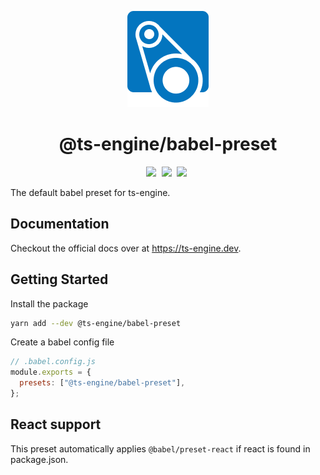 <p align="center">
  <img 
    src="https://raw.githubusercontent.com/ts-engine/assets/master/logo.png"
    alt="ts-engine logo" 
  />
</p>
<h1 align="center">@ts-engine/babel-preset</h1>
<p align="center">
  <img style="display: inline-block; margin-right: 5px;" src="https://github.com/ts-engine/ts-engine/workflows/Verify/badge.svg" />
  <img style="display: inline-block; margin-right: 5px;" src="https://github.com/ts-engine/ts-engine/workflows/Publish/badge.svg" />
  <img style="display: inline-block; margin-right: 5px;" src="https://badgen.net/github/release/ts-engine/ts-engine" />
</p>

The default babel preset for ts-engine.

## Documentation

Checkout the official docs over at https://ts-engine.dev.

## Getting Started

Install the package

```sh
yarn add --dev @ts-engine/babel-preset
```

Create a babel config file

```js
// .babel.config.js
module.exports = {
  presets: ["@ts-engine/babel-preset"],
};
```

## React support

This preset automatically applies `@babel/preset-react` if react is found in package.json.
